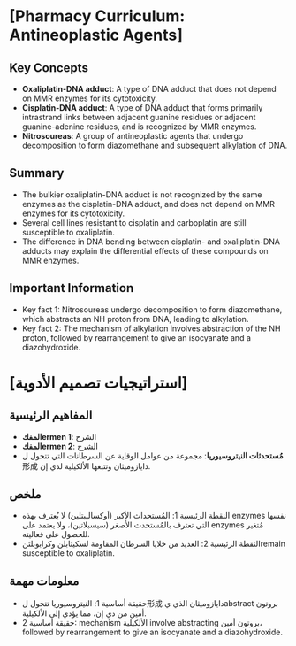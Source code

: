 # [Pharmacy Curriculum: Antineoplastic Agents]

## Key Concepts

* **Oxaliplatin-DNA adduct**: A type of DNA adduct that does not depend on MMR enzymes for its cytotoxicity.
* **Cisplatin-DNA adduct**: A type of DNA adduct that forms primarily intrastrand links between adjacent guanine residues or adjacent guanine-adenine residues, and is recognized by MMR enzymes.
* **Nitrosoureas**: A group of antineoplastic agents that undergo decomposition to form diazomethane and subsequent alkylation of DNA.

## Summary

* The bulkier oxaliplatin-DNA adduct is not recognized by the same enzymes as the cisplatin-DNA adduct, and does not depend on MMR enzymes for its cytotoxicity.
* Several cell lines resistant to cisplatin and carboplatin are still susceptible to oxaliplatin.
* The difference in DNA bending between cisplatin- and oxaliplatin-DNA adducts may explain the differential effects of these compounds on MMR enzymes.

## Important Information

* Key fact 1: Nitrosoureas undergo decomposition to form diazomethane, which abstracts an NH proton from DNA, leading to alkylation.
* Key fact 2: The mechanism of alkylation involves abstraction of the NH proton, followed by rearrangement to give an isocyanate and a diazohydroxide.

# [استراتيجيات تصميم الأدوية]

## المفاهيم الرئيسية

* **المفكermen 1**: الشرح
* **المفكermen 2**: الشرح
* **مُستحدثات النيتروسيوريا**: مجموعة من عوامل الوقاية عن السرطانات التي تتحول ل形成 دايازوميثان وتتبعها الألكيلية لدي إن.

## ملخص

* النقطة الرئيسية 1: المُستحداث الأكبر (أوكساليبتلين) لا يُعترف بهذه enzymes نفسها التي تعترف بالمُستحدث الأصغر (سيسبلاتين)، ولا يعتمد على enzymes مُتغير للحصول على فعاليته.
* النقطة الرئيسية 2: العديد من خلايا السرطان المقاومة لسكيتابلن وكرابوبلتنremain susceptible to oxaliplatin.

## معلومات مهمة

* حقيقة أساسية 1: النيتروسيوريا تتحول ل形成 دايازوميثان الذي يabstract بروتون أمين من دي إن، مما يؤدي إلى الألكيلية.
* حقيقة أساسية 2: mechanism الألكيلية involve abstracting بروتون أمين، followed by rearrangement to give an isocyanate and a diazohydroxide.